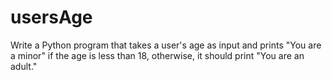 # usersAge
Write a Python program that takes a user's age as input and prints "You are a minor" if the age is less than 18, otherwise, it should print "You are an adult."
